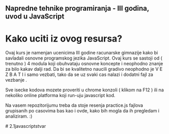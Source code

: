 ## Napredne tehnike programiranja - III godina, uvod u JavaScript ##
# Kako uciti iz ovog resursa? #

Ovaj kurs je namenjan ucenicima III godine racunarske gimnazije kako bi savladali osnovne programskog jezika JavaScript.
Ovaj kurs se sastoji od ( trenutno ) 4 modula koji obuhvataju osnovne koncepte i neophodno znanje za bilo kakav dalji rad.
Da bi se kvalitetno naucili gradivo neophodno je V E Z B A T I  i samo vezbati, tako da se uz svaki cas nalazi i dodatni fajl za vezbanje .

Sve isecke kodova mozete proveriti u chrome konzoli ( klikom na F12 ) ili na nekoliko online platforma koji run-uju javascript kod.

Na vasem repozitorijumu treba da stoje resenja practice.js fajlova grupisanih po casovima bas kao i ovde, kako bih mogla da ih pregledam i analiziram.
:)

#   2 . 1 j a v a s c r i p t s t v a r  
 
